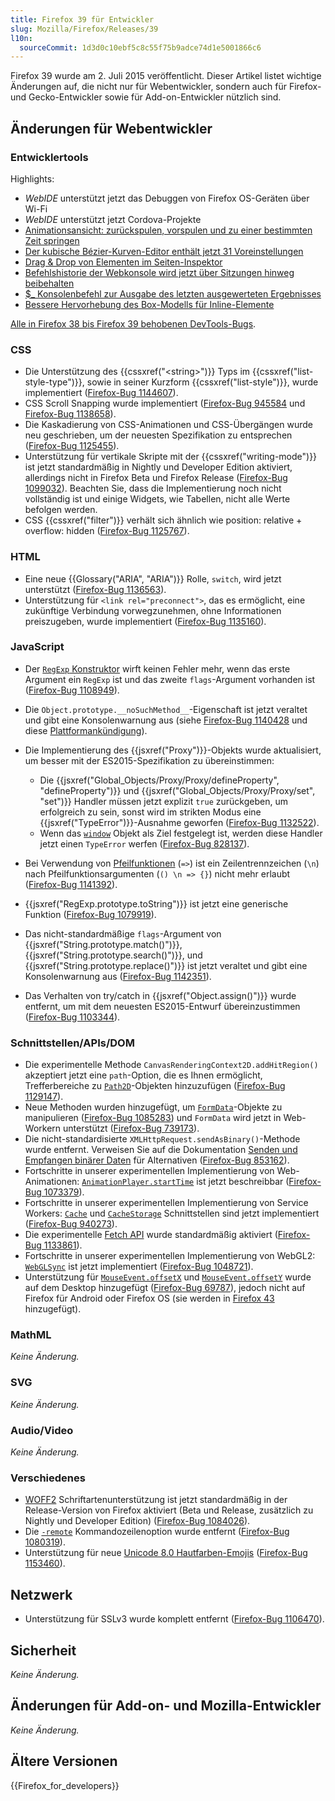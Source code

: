 ```yaml
---
title: Firefox 39 für Entwickler
slug: Mozilla/Firefox/Releases/39
l10n:
  sourceCommit: 1d3d0c10ebf5c8c55f75b9adce74d1e5001866c6
---
```


Firefox 39 wurde am 2. Juli 2015 veröffentlicht. Dieser Artikel listet wichtige Änderungen auf, die nicht nur für Webentwickler, sondern auch für Firefox- und Gecko-Entwickler sowie für Add-on-Entwickler nützlich sind.

## Änderungen für Webentwickler

### Entwicklertools

Highlights:

- _WebIDE_ unterstützt jetzt das Debuggen von Firefox OS-Geräten über Wi-Fi
- _WebIDE_ unterstützt jetzt Cordova-Projekte
- [Animationsansicht: zurückspulen, vorspulen und zu einer bestimmten Zeit springen](https://firefox-source-docs.mozilla.org/devtools-user/page_inspector/how_to/work_with_animations/index.html#firefox-39)
- [Der kubische Bézier-Kurven-Editor enthält jetzt 31 Voreinstellungen](https://firefox-source-docs.mozilla.org/devtools-user/page_inspector/how_to/work_with_animations/index.html#firefox-39)
- [Drag & Drop von Elementen im Seiten-Inspektor](https://firefox-source-docs.mozilla.org/devtools-user/page_inspector/how_to/examine_and_edit_html/index.html#drag-and-drop)
- [Befehlshistorie der Webkonsole wird jetzt über Sitzungen hinweg beibehalten](https://firefox-source-docs.mozilla.org/devtools-user/web_console/index.html#command-history)
- [$\_ Konsolenbefehl zur Ausgabe des letzten ausgewerteten Ergebnisses](https://firefox-source-docs.mozilla.org/devtools-user/web_console/index.html#helper-commands)
- [Bessere Hervorhebung des Box-Modells für Inline-Elemente](https://firefox-source-docs.mozilla.org/devtools-user/page_inspector/how_to/examine_and_edit_the_box_model/index.html#firefox-39)

[Alle in Firefox 38 bis Firefox 39 behobenen DevTools-Bugs](https://bugzilla.mozilla.org/buglist.cgi?resolution=FIXED&classification=Client%20Software&query_based_on=devtools_resolved_week&chfieldto=2015-03-31&chfield=resolution&query_format=advanced&chfieldfrom=2015-02-22&chfieldvalue=FIXED&bug_status=RESOLVED&bug_status=VERIFIED&bug_status=CLOSED&component=Developer%20Tools&component=Developer%20Tools%3A%203D%20View&component=Developer%20Tools%3A%20Canvas%20Debugger&component=Developer%20Tools%3A%20Console&component=Developer%20Tools%3A%20Debugger&component=Developer%20Tools%3A%20Framework&component=Developer%20Tools%3A%20Graphic%20Commandline%20and%20Toolbar&component=Developer%20Tools%3A%20Inspector&component=Developer%20Tools%3A%20Memory&component=Developer%20Tools%3A%20Netmonitor&component=Developer%20Tools%3A%20Object%20Inspector&component=Developer%20Tools%3A%20Performance%20Tools%20%28Profiler%2FTimeline%29&component=Developer%20Tools%3A%20Responsive%20Mode&component=Developer%20Tools%3A%20Scratchpad&component=Developer%20Tools%3A%20Source%20Editor&component=Developer%20Tools%3A%20Storage%20Inspector&component=Developer%20Tools%3A%20Style%20Editor&component=Developer%20Tools%3A%20User%20Stories&component=Developer%20Tools%3A%20Web%20Audio%20Editor&component=Developer%20Tools%3A%20WebGL%20Shader%20Editor&component=Developer%20Tools%3A%20WebIDE&product=Firefox&known_name=devtools_resolved_week&list_id=12157026).

### CSS

- Die Unterstützung des {{cssxref("&lt;string&gt;")}} Typs im {{cssxref("list-style-type")}}, sowie in seiner Kurzform {{cssxref("list-style")}}, wurde implementiert ([Firefox-Bug 1144607](https://bugzil.la/1144607)).
- CSS Scroll Snapping wurde implementiert ([Firefox-Bug 945584](https://bugzil.la/945584) und [Firefox-Bug 1138658](https://bugzil.la/1138658)).
- Die Kaskadierung von CSS-Animationen und CSS-Übergängen wurde neu geschrieben, um der neuesten Spezifikation zu entsprechen ([Firefox-Bug 1125455](https://bugzil.la/1125455)).
- Unterstützung für vertikale Skripte mit der {{cssxref("writing-mode")}} ist jetzt standardmäßig in Nightly und Developer Edition aktiviert, allerdings nicht in Firefox Beta und Firefox Release ([Firefox-Bug 1099032](https://bugzil.la/1099032)). Beachten Sie, dass die Implementierung noch nicht vollständig ist und einige Widgets, wie Tabellen, nicht alle Werte befolgen werden.
- CSS {{cssxref("filter")}} verhält sich ähnlich wie position: relative + overflow: hidden ([Firefox-Bug 1125767](https://bugzil.la/1125767)).

### HTML

- Eine neue {{Glossary("ARIA", "ARIA")}} Rolle, `switch`, wird jetzt unterstützt ([Firefox-Bug 1136563](https://bugzil.la/1136563)).
- Unterstützung für `<link rel="preconnect">`, das es ermöglicht, eine zukünftige Verbindung vorwegzunehmen, ohne Informationen preiszugeben, wurde implementiert ([Firefox-Bug 1135160](https://bugzil.la/1135160)).

### JavaScript

- Der [`RegExp` Konstruktor](/de/docs/Web/JavaScript/Reference/Global_Objects/RegExp) wirft keinen Fehler mehr, wenn das erste Argument ein `RegExp` ist und das zweite `flags`-Argument vorhanden ist ([Firefox-Bug 1108949](https://bugzil.la/1108949)).
- Die `Object.prototype.__noSuchMethod__`-Eigenschaft ist jetzt veraltet und gibt eine Konsolenwarnung aus (siehe [Firefox-Bug 1140428](https://bugzil.la/1140428) und diese [Plattformankündigung](https://groups.google.com/forum/#!topic/mozilla.dev.platform/0EkHgphxUo8)).
- Die Implementierung des {{jsxref("Proxy")}}-Objekts wurde aktualisiert, um besser mit der ES2015-Spezifikation zu übereinstimmen:
  - Die {{jsxref("Global_Objects/Proxy/Proxy/defineProperty", "defineProperty")}} und {{jsxref("Global_Objects/Proxy/Proxy/set", "set")}} Handler müssen jetzt explizit `true` zurückgeben, um erfolgreich zu sein, sonst wird im strikten Modus eine {{jsxref("TypeError")}}-Ausnahme geworfen ([Firefox-Bug 1132522](https://bugzil.la/1132522)).
  - Wenn das [`window`](/de/docs/Web/API/Window) Objekt als Ziel festgelegt ist, werden diese Handler jetzt einen `TypeError` werfen ([Firefox-Bug 828137](https://bugzil.la/828137)).

- Bei Verwendung von [Pfeilfunktionen](/de/docs/Web/JavaScript/Reference/Functions/Arrow_functions) (`=>`) ist ein Zeilentrennzeichen (`\n`) nach Pfeilfunktionsargumenten (`() \n => {}`) nicht mehr erlaubt ([Firefox-Bug 1141392](https://bugzil.la/1141392)).
- {{jsxref("RegExp.prototype.toString")}} ist jetzt eine generische Funktion ([Firefox-Bug 1079919](https://bugzil.la/1079919)).
- Das nicht-standardmäßige `flags`-Argument von {{jsxref("String.prototype.match()")}}, {{jsxref("String.prototype.search()")}}, und {{jsxref("String.prototype.replace()")}} ist jetzt veraltet und gibt eine Konsolenwarnung aus ([Firefox-Bug 1142351](https://bugzil.la/1142351)).
- Das Verhalten von try/catch in {{jsxref("Object.assign()")}} wurde entfernt, um mit dem neuesten ES2015-Entwurf übereinzustimmen ([Firefox-Bug 1103344](https://bugzil.la/1103344)).

### Schnittstellen/APIs/DOM

- Die experimentelle Methode `CanvasRenderingContext2D.addHitRegion()` akzeptiert jetzt eine `path`-Option, die es Ihnen ermöglicht, Trefferbereiche zu [`Path2D`](/de/docs/Web/API/Path2D)-Objekten hinzuzufügen ([Firefox-Bug 1129147](https://bugzil.la/1129147)).
- Neue Methoden wurden hinzugefügt, um [`FormData`](/de/docs/Web/API/FormData)-Objekte zu manipulieren ([Firefox-Bug 1085283](https://bugzil.la/1085283)) und `FormData` wird jetzt in Web-Workern unterstützt ([Firefox-Bug 739173](https://bugzil.la/739173)).
- Die nicht-standardisierte `XMLHttpRequest.sendAsBinary()`-Methode wurde entfernt.
  Verweisen Sie auf die Dokumentation [Senden und Empfangen binärer Daten](/de/docs/Web/API/XMLHttpRequest_API/Sending_and_Receiving_Binary_Data) für Alternativen ([Firefox-Bug 853162](https://bugzil.la/853162)).
- Fortschritte in unserer experimentellen Implementierung von Web-Animationen: [`AnimationPlayer.startTime`](/de/docs/Web/API/Animation/startTime) ist jetzt beschreibbar ([Firefox-Bug 1073379](https://bugzil.la/1073379)).
- Fortschritte in unserer experimentellen Implementierung von Service Workers: [`Cache`](/de/docs/Web/API/Cache) und [`CacheStorage`](/de/docs/Web/API/CacheStorage) Schnittstellen sind jetzt implementiert ([Firefox-Bug 940273](https://bugzil.la/940273)).
- Die experimentelle [Fetch API](/de/docs/Web/API/Fetch_API) wurde standardmäßig aktiviert ([Firefox-Bug 1133861](https://bugzil.la/1133861)).
- Fortschritte in unserer experimentellen Implementierung von WebGL2: [`WebGLSync`](/de/docs/Web/API/WebGLSync) ist jetzt implementiert ([Firefox-Bug 1048721](https://bugzil.la/1048721)).
- Unterstützung für [`MouseEvent.offsetX`](/de/docs/Web/API/MouseEvent/offsetX) und [`MouseEvent.offsetY`](/de/docs/Web/API/MouseEvent/offsetY) wurde auf dem Desktop hinzugefügt ([Firefox-Bug 69787](https://bugzil.la/69787)), jedoch nicht auf Firefox für Android oder Firefox OS (sie werden in [Firefox 43](/de/docs/Mozilla/Firefox/Releases/43) hinzugefügt).

### MathML

_Keine Änderung._

### SVG

_Keine Änderung._

### Audio/Video

_Keine Änderung._

### Verschiedenes

- [WOFF2](/de/docs/Web/CSS/CSS_fonts/WOFF) Schriftartenunterstützung ist jetzt standardmäßig in der Release-Version von Firefox aktiviert (Beta und Release, zusätzlich zu Nightly und Developer Edition) ([Firefox-Bug 1084026](https://bugzil.la/1084026)).
- Die [`-remote`](https://wiki.mozilla.org/Firefox/CommandLineOptions#-remote_remote_command) Kommandozeilenoption wurde entfernt ([Firefox-Bug 1080319](https://bugzil.la/1080319)).
- Unterstützung für neue [Unicode 8.0 Hautfarben-Emojis](https://www.bbc.co.uk/news/newsbeat-32220611) ([Firefox-Bug 1153460](https://bugzil.la/1153460)).

## Netzwerk

- Unterstützung für SSLv3 wurde komplett entfernt ([Firefox-Bug 1106470](https://bugzil.la/1106470)).

## Sicherheit

_Keine Änderung._

## Änderungen für Add-on- und Mozilla-Entwickler

_Keine Änderung._

## Ältere Versionen

{{Firefox_for_developers}}
